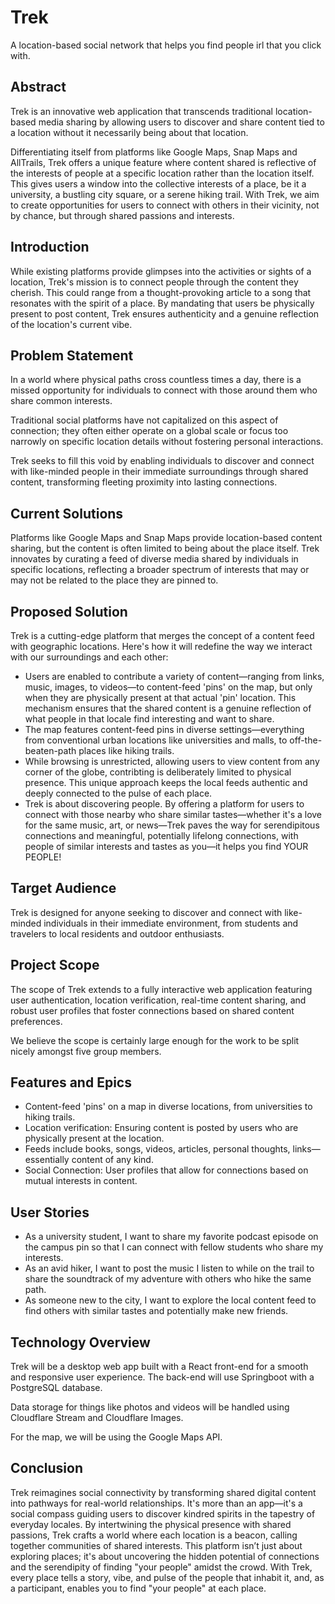 # Trek
A location-based social network that helps you find people irl that you click with.

## Abstract
Trek is an innovative web application that transcends traditional location-based media sharing by allowing users to discover and share content tied to a location without it necessarily being about that location.

Differentiating itself from platforms like Google Maps, Snap Maps and AllTrails, Trek offers a unique feature where content shared is reflective of the interests of people at a specific location rather than the location itself. This gives users a window into the collective interests of a place, be it a university, a bustling city square, or a serene hiking trail. With Trek, we aim to create opportunities for users to connect with others in their vicinity, not by chance, but through shared passions and interests.

## Introduction
While existing platforms provide glimpses into the activities or sights of a location, Trek's mission is to connect people through the content they cherish. This could range from a thought-provoking article to a song that resonates with the spirit of a place. By mandating that users be physically present to post content, Trek ensures authenticity and a genuine reflection of the location's current vibe.

## Problem Statement
In a world where physical paths cross countless times a day, there is a missed opportunity for individuals to connect with those around them who share common interests.

Traditional social platforms have not capitalized on this aspect of connection; they often either operate on a global scale or focus too narrowly on specific location details without fostering personal interactions.

Trek seeks to fill this void by enabling individuals to discover and connect with like-minded people in their immediate surroundings through shared content, transforming fleeting proximity into lasting connections.

## Current Solutions
Platforms like Google Maps and Snap Maps provide location-based content sharing, but the content is often limited to being about the place itself. Trek innovates by curating a feed of diverse media shared by individuals in specific locations, reflecting a broader spectrum of interests that may or may not be related to the place they are pinned to.

## Proposed Solution

Trek is a cutting-edge platform that merges the concept of a content feed with geographic locations. Here's how it will redefine the way we interact with our surroundings and each other:

- Users are enabled to contribute a variety of content—ranging from links, music, images, to videos—to content-feed 'pins' on the map, but only when they are physically present at that actual 'pin' location. This mechanism ensures that the shared content is a genuine reflection of what people in that locale find interesting and want to share.
- The map features content-feed pins in diverse settings—everything from conventional urban locations like universities and malls, to off-the-beaten-path places like hiking trails.
- While browsing is unrestricted, allowing users to view content from any corner of the globe, contribting is deliberately limited to physical presence. This unique approach keeps the local feeds authentic and deeply connected to the pulse of each place.
- Trek is about discovering people. By offering a platform for users to connect with those nearby who share similar tastes—whether it's a love for the same music, art, or news—Trek paves the way for serendipitous connections and meaningful, potentially lifelong connections, with people of similar interests and tastes as you—it helps you find YOUR PEOPLE!


## Target Audience
Trek is designed for anyone seeking to discover and connect with like-minded individuals in their immediate environment, from students and travelers to local residents and outdoor enthusiasts.

## Project Scope
The scope of Trek extends to a fully interactive web application featuring user authentication, location verification, real-time content sharing, and robust user profiles that foster connections based on shared content preferences.

We believe the scope is certainly large enough for the work to be split nicely amongst five group members.

## Features and Epics
- Content-feed 'pins' on a map in diverse locations, from universities to hiking trails.
- Location verification: Ensuring content is posted by users who are physically present at the location.
- Feeds include books, songs, videos, articles, personal thoughts, links—essentially content of any kind.
- Social Connection: User profiles that allow for connections based on mutual interests in content.

## User Stories
- As a university student, I want to share my favorite podcast episode on the campus pin so that I can connect with fellow students who share my interests.
- As an avid hiker, I want to post the music I listen to while on the trail to share the soundtrack of my adventure with others who hike the same path.
- As someone new to the city, I want to explore the local content feed to find others with similar tastes and potentially make new friends.

## Technology Overview
Trek will be a desktop web app built with a React front-end for a smooth and responsive user experience. The back-end will use Springboot with a PostgreSQL database.

Data storage for things like photos and videos will be handled using Cloudflare Stream and Cloudflare Images.

For the map, we will be using the Google Maps API.

## Conclusion
Trek reimagines social connectivity by transforming shared digital content into pathways for real-world relationships. It's more than an app—it's a social compass guiding users to discover kindred spirits in the tapestry of everyday locales. By intertwining the physical presence with shared passions, Trek crafts a world where each location is a beacon, calling together communities of shared interests. This platform isn’t just about exploring places; it's about uncovering the hidden potential of connections and the serendipity of finding "your people" amidst the crowd. With Trek, every place tells a story, vibe, and pulse of the people that inhabit it, and, as a participant, enables you to find "your people" at each place.
